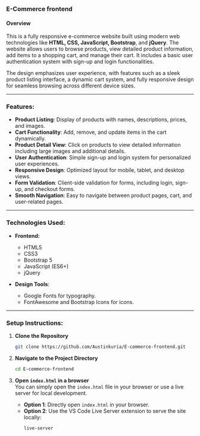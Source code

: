 ### **E-Commerce frontend**

#### **Overview**

This is a fully responsive e-commerce website built using modern web technologies like **HTML, CSS, JavaScript, Bootstrap**, and **jQuery**. The website allows users to browse products, view detailed product information, add items to a shopping cart, and manage their cart. It includes a basic user authentication system with sign-up and login functionalities. 

The design emphasizes user experience, with features such as a sleek product listing interface, a dynamic cart system, and fully responsive design for seamless browsing across different device sizes.

---

### **Features:**

- **Product Listing**: Display of products with names, descriptions, prices, and images.
- **Cart Functionality**: Add, remove, and update items in the cart dynamically.
- **Product Detail View**: Click on products to view detailed information including large images and additional details.
- **User Authentication**: Simple sign-up and login system for personalized user experiences.
- **Responsive Design**: Optimized layout for mobile, tablet, and desktop views.
- **Form Validation**: Client-side validation for forms, including login, sign-up, and checkout forms.
- **Smooth Navigation**: Easy to navigate between product pages, cart, and user-related pages.
  
---

### **Technologies Used:**

- **Frontend:**
  - HTML5
  - CSS3
  - Bootstrap 5
  - JavaScript (ES6+)
  - jQuery

- **Design Tools**:
  - Google Fonts for typography.
  - FontAwesome and Bootstrap Icons for icons.

---

### **Setup Instructions:**

1. **Clone the Repository**  
   ```bash
   git clone https://github.com/Austinkuria/E-commerce-frontend.git
   ```
   
2. **Navigate to the Project Directory**
   ```bash
   cd E-commerce-frontend
   ```

3. **Open `index.html` in a browser**  
   You can simply open the `index.html` file in your browser or use a live server for local development.
   
   - **Option 1**: Directly open `index.html` in your browser.
   - **Option 2**: Use the VS Code Live Server extension to serve the site locally:
     ```bash
     live-server
     ```

